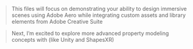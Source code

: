 > This files will focus on demonstrating your ability to design immersive scenes using Adobe Aero while integrating custom assets and library elements from Adobe Creative Suite

> Next, I’m excited to explore more advanced property modeling concepts with (like Unity and ShapesXR)
